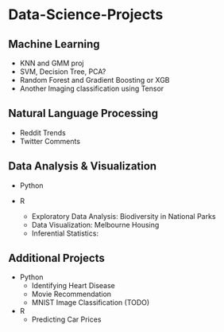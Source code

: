 # Data-Science-Projects

## Machine Learning
* KNN and GMM proj
* SVM, Decision Tree, PCA?
* Random Forest and Gradient Boosting or XGB
* Another Imaging classification using Tensor

## Natural Language Processing
* Reddit Trends
* Twitter Comments

## Data Analysis & Visualization
* Python

* R
	* Exploratory Data Analysis: Biodiversity in National Parks
	* Data Visualization: Melbourne Housing
	* Inferential Statistics: 

## Additional Projects
* Python
	* Identifying Heart Disease
	* Movie Recommendation
	* MNIST Image Classification (TODO)
* R
	* Predicting Car Prices
